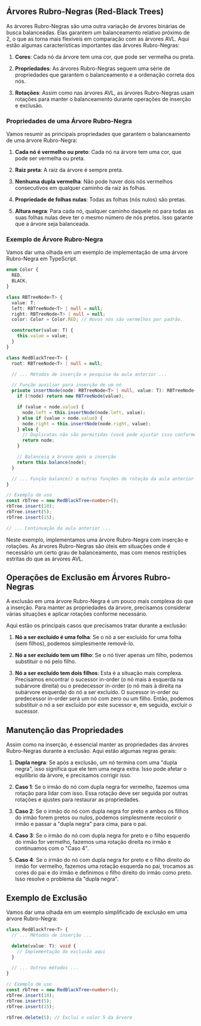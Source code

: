 
## Árvores Rubro-Negras (Red-Black Trees)

As árvores Rubro-Negras são uma outra variação de árvores binárias de busca balanceadas. Elas garantem um balanceamento relativo próximo de 2, o que as torna mais flexíveis em comparação com as árvores AVL. Aqui estão algumas características importantes das árvores Rubro-Negras:

1. **Cores**: Cada nó da árvore tem uma cor, que pode ser vermelha ou preta.

2. **Propriedades**: As árvores Rubro-Negras seguem uma série de propriedades que garantem o balanceamento e a ordenação correta dos nós.

3. **Rotações**: Assim como nas árvores AVL, as árvores Rubro-Negras usam rotações para manter o balanceamento durante operações de inserção e exclusão.

### Propriedades de uma Árvore Rubro-Negra

Vamos resumir as principais propriedades que garantem o balanceamento de uma árvore Rubro-Negra:

1. **Cada nó é vermelho ou preto**: Cada nó na árvore tem uma cor, que pode ser vermelha ou preta.

2. **Raiz preta**: A raiz da árvore é sempre preta.

3. **Nenhuma dupla vermelha**: Não pode haver dois nós vermelhos consecutivos em qualquer caminho da raiz às folhas.

4. **Propriedade de folhas nulas**: Todas as folhas (nós nulos) são pretas.

5. **Altura negra**: Para cada nó, qualquer caminho daquele nó para todas as suas folhas nulas deve ter o mesmo número de nós pretos. Isso garante que a árvore seja balanceada.

### Exemplo de Árvore Rubro-Negra

Vamos dar uma olhada em um exemplo de implementação de uma árvore Rubro-Negra em TypeScript.

```typescript
enum Color {
  RED,
  BLACK,
}

class RBTreeNode<T> {
  value: T;
  left: RBTreeNode<T> | null = null;
  right: RBTreeNode<T> | null = null;
  color: Color = Color.RED; // Novos nós são vermelhos por padrão.

  constructor(value: T) {
    this.value = value;
  }
}

class RedBlackTree<T> {
  root: RBTreeNode<T> | null = null;

  // ... Métodos de inserção e pesquisa da aula anterior ...

  // Função auxiliar para inserção de um nó
  private insertNode(node: RBTreeNode<T> | null, value: T): RBTreeNode<T> {
    if (!node) return new RBTreeNode(value);

    if (value < node.value) {
      node.left = this.insertNode(node.left, value);
    } else if (value > node.value) {
      node.right = this.insertNode(node.right, value);
    } else {
      // Duplicatas não são permitidas (você pode ajustar isso conforme necessário)
      return node;
    }

    // Balanceia a árvore após a inserção
    return this.balance(node);
  }

  // ... Função balance() e outras funções de rotação da aula anterior ...
}

// Exemplo de uso
const rbTree = new RedBlackTree<number>();
rbTree.insert(10);
rbTree.insert(5);
rbTree.insert(15);

// ... Continuação da aula anterior ...
```

Neste exemplo, implementamos uma árvore Rubro-Negra com inserção e rotações. As árvores Rubro-Negras são úteis em situações onde é necessário um certo grau de balanceamento, mas com menos restrições estritas do que as árvores AVL.

## Operações de Exclusão em Árvores Rubro-Negras

A exclusão em uma árvore Rubro-Negra é um pouco mais complexa do que a inserção. Para manter as propriedades da árvore, precisamos considerar várias situações e aplicar rotações conforme necessário.

Aqui estão os principais casos que precisamos tratar durante a exclusão:

1. **Nó a ser excluído é uma folha**: Se o nó a ser excluído for uma folha (sem filhos), podemos simplesmente removê-lo.

2. **Nó a ser excluído tem um filho**: Se o nó tiver apenas um filho, podemos substituir o nó pelo filho.

3. **Nó a ser excluído tem dois filhos**: Esta é a situação mais complexa. Precisamos encontrar o sucessor in-order (o nó mais à esquerda na subárvore direita) ou o predecessor in-order (o nó mais à direita na subárvore esquerda) do nó a ser excluído. O sucessor in-order ou predecessor in-order será um nó com zero ou um filho. Então, podemos substituir o nó a ser excluído por este sucessor e, em seguida, excluir o sucessor.

## Manutenção das Propriedades

Assim como na inserção, é essencial manter as propriedades das árvores Rubro-Negras durante a exclusão. Aqui estão algumas regras gerais:

1. **Dupla negra**: Se após a exclusão, um nó termina com uma "dupla negra", isso significa que ele tem uma negra extra. Isso pode afetar o equilíbrio da árvore, e precisamos corrigir isso.

2. **Caso 1**: Se o irmão do nó com dupla negra for vermelho, fazemos uma rotação para lidar com isso. Essa rotação deve ser seguida por outras rotações e ajustes para restaurar as propriedades.

3. **Caso 2**: Se o irmão do nó com dupla negra for preto e ambos os filhos do irmão forem pretos ou nulos, podemos simplesmente recolorir o irmão e passar a "dupla negra" para cima, para o pai.

4. **Caso 3**: Se o irmão do nó com dupla negra for preto e o filho esquerdo do irmão for vermelho, fazemos uma rotação direita no irmão e continuamos com o "Caso 4".

5. **Caso 4**: Se o irmão do nó com dupla negra for preto e o filho direito do irmão for vermelho, fazemos uma rotação esquerda no pai, trocamos as cores do pai e do irmão e definimos o filho direito do irmão como preto. Isso resolve o problema da "dupla negra".

## Exemplo de Exclusão

Vamos dar uma olhada em um exemplo simplificado de exclusão em uma árvore Rubro-Negra:

```typescript
class RedBlackTree<T> {
  // ... Métodos de inserção ...

  delete(value: T): void {
    // Implementação da exclusão aqui
  }

  // ... Outros métodos ...
}

// Exemplo de uso
const rbTree = new RedBlackTree<number>();
rbTree.insert(10);
rbTree.insert(5);
rbTree.insert(15);

rbTree.delete(5); // Exclui o valor 5 da árvore
```

